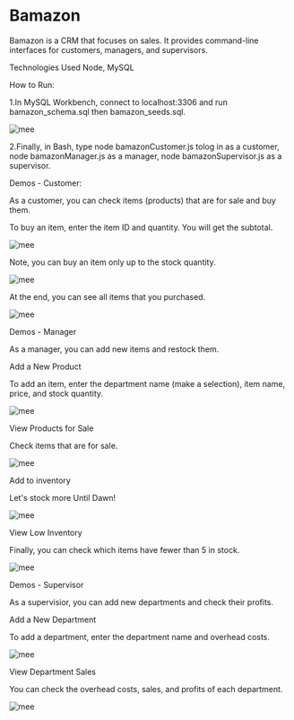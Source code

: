 # Bamazon

Bamazon is a CRM that focuses on sales. It provides command-line interfaces for customers, managers, and supervisors.

Technologies Used
Node, MySQL

How to Run:

1.In MySQL Workbench, connect to localhost:3306 and run bamazon_schema.sql then bamazon_seeds.sql.

![mee](images/how_to_run_step3)

2.Finally, in Bash, type node bamazonCustomer.js tolog in as a customer, node bamazonManager.js as a manager, node bamazonSupervisor.js as a supervisor.

Demos - Customer:

As a customer, you can check items (products) that are for sale and buy them.

To buy an item, enter the item ID and quantity. You will get the subtotal.

![mee](images/customer_step1)

Note, you can buy an item only up to the stock quantity.

![mee](images/customer_step2)

At the end, you can see all items that you purchased.

![mee](images/customer_step3)

Demos - Manager

As a manager, you can add new items and restock them.

Add a New Product

To add an item, enter the department name (make a selection), item name, price, and stock quantity.

![mee](images/manager_steps1)

View Products for Sale

Check items that are for sale.

![mee](images/manager_steps2)

Add to inventory

Let's stock more Until Dawn!

![mee](images/manager_steps3)

View Low Inventory

Finally, you can check which items have fewer than 5 in stock.

![mee](images/manager_steps4)

Demos - Supervisor

As a supervisior, you can add new departments and check their profits.

Add a New Department

To add a department, enter the department name and overhead costs.

![mee](images/supervisor_steps1)

View Department Sales

You can check the overhead costs, sales, and profits of each department.

![mee](images/supervisor_steps2)





